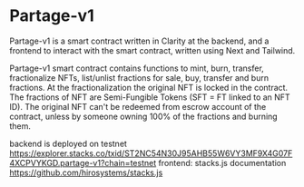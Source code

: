 # Partage-v1
Partage-v1 is a smart contract written in Clarity at the backend, and a frontend to interact with the smart contract, written using Next and Tailwind.

Partage-v1 smart contract contains functions to mint, burn, transfer, fractionalize NFTs, list/unlist fractions for sale, buy, transfer and burn fractions. At the fractionalization the original NFT is locked in the contract. The fractions of NFT are Semi-Fungible Tokens (SFT = FT linked to an NFT ID). The original NFT can't be redeemed from escrow account of the contract, unless by someone owning 100% of the fractions and burning them. 

backend is deployed on testnet https://explorer.stacks.co/txid/ST2NC54N30J95AHB55W6VY3MF9X4G07F4XCPVYKGD.partage-v1?chain=testnet
frontend: stacks.js documentation https://github.com/hirosystems/stacks.js 
